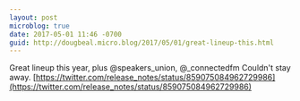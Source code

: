 ```yaml
---
layout: post
microblog: true
date: 2017-05-01 11:46 -0700
guid: http://dougbeal.micro.blog/2017/05/01/great-lineup-this.html
---
```

Great lineup this year, plus @speakers_union, @_connectedfm  Couldn't stay away.  [https://twitter.com/release_notes/status/859075084962729986](https://twitter.com/release_notes/status/859075084962729986)
